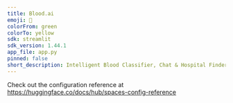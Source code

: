 ```yaml
---
title: Blood.ai
emoji: 🐢
colorFrom: green
colorTo: yellow
sdk: streamlit
sdk_version: 1.44.1
app_file: app.py
pinned: false
short_description: Intelligent Blood Classifier, Chat & Hospital Finder
---
```


Check out the configuration reference at https://huggingface.co/docs/hub/spaces-config-reference
